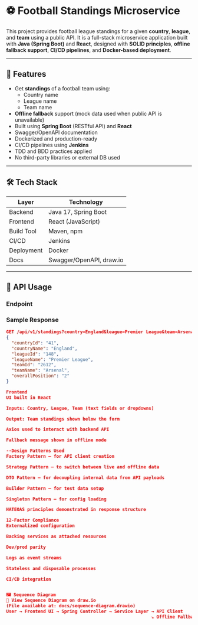 # ⚽ Football Standings Microservice

This project provides football league standings for a given **country**, **league**, and **team** using a public API. It is a full-stack microservice application built with **Java (Spring Boot)** and **React**, designed with **SOLID principles**, **offline fallback support**, **CI/CD pipelines**, and **Docker-based deployment**.

---

## 🚀 Features

- Get **standings** of a football team using:
    - Country name
    - League name
    - Team name
- **Offline fallback** support (mock data used when public API is unavailable)
- Built using **Spring Boot** (RESTful API) and **React**
- Swagger/OpenAPI documentation
- Dockerized and production-ready
- CI/CD pipelines using **Jenkins**
- TDD and BDD practices applied
- No third-party libraries or external DB used

---

## 🛠️ Tech Stack

| Layer      | Technology     |
|------------|----------------|
| Backend    | Java 17, Spring Boot |
| Frontend   | React (JavaScript) |
| Build Tool | Maven, npm     |
| CI/CD      | Jenkins        |
| Deployment | Docker         |
| Docs       | Swagger/OpenAPI, draw.io |

---

## 🔄 API Usage

### Endpoint

### Sample Response

```json
GET /api/v1/standings?country=England&league=Premier League&team=Arsenal
{
  "countryId": "41",
  "countryName": "England",
  "leagueId": "148",
  "leagueName": "Premier League",
  "teamId": "2612",
  "teamName": "Arsenal",
  "overallPosition": "2"
}

Frontend
UI built in React

Inputs: Country, League, Team (text fields or dropdowns)

Output: Team standings shown below the form

Axios used to interact with backend API

Fallback message shown in offline mode

--Design Patterns Used
Factory Pattern – for API client creation

Strategy Pattern – to switch between live and offline data

DTO Pattern – for decoupling internal data from API payloads

Builder Pattern – for test data setup

Singleton Pattern – for config loading

HATEOAS principles demonstrated in response structure

12-Factor Compliance
Externalized configuration

Backing services as attached resources

Dev/prod parity

Logs as event streams

Stateless and disposable processes

CI/CD integration


🖼️ Sequence Diagram
📄 View Sequence Diagram on draw.io
(File available at: docs/sequence-diagram.drawio)
User → Frontend UI → Spring Controller → Service Layer → API Client
                                                       ↘ Offline Fallback (if needed)


